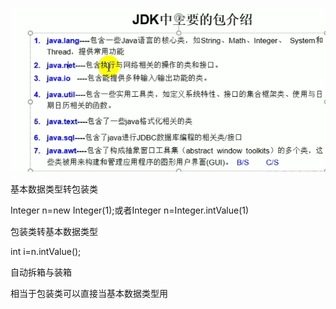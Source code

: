 ![](images/WEBRESOURCEce72aef8b3974b9ca5beb295afeb3b6d截图.png)

基本数据类型转包装类

Integer n=new Integer(1);或者Integer n=Integer.intValue(1)

包装类转基本数据类型

int i=n.intValue();

自动拆箱与装箱

相当于包装类可以直接当基本数据类型用